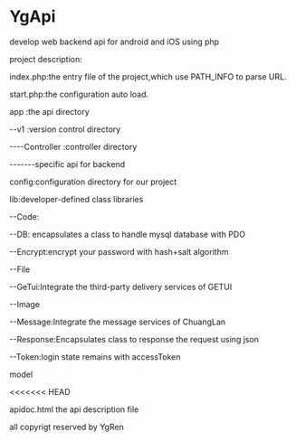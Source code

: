 # YgApi
develop web backend api for android and iOS  using php 

project description:


index.php:the entry file of the project,which use PATH_INFO to parse URL.


start.php:the  configuration auto load.


app :the api directory


--v1 :version control directory


----Controller :controller directory


-------specific api for backend


config:configuration directory for our project


lib:developer-defined class libraries


--Code:


--DB: encapsulates a class to  handle mysql database with PDO


--Encrypt:encrypt your password with hash+salt algorithm



--File


--GeTui:Integrate the third-party delivery services of GETUI


--Image


--Message:Integrate the message services of ChuangLan


--Response:Encapsulates class to response the request using json


--Token:login state remains with accessToken


model

<<<<<<< HEAD

apidoc.html the api description file


all copyrigt reserved by YgRen

